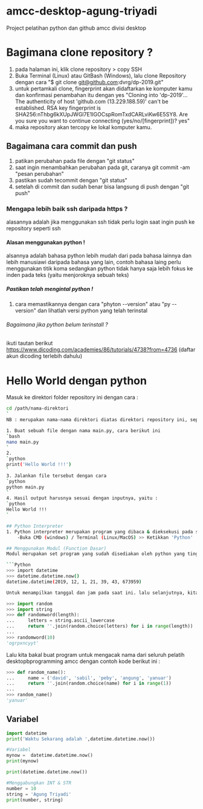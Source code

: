 # amcc-desktop-agung-triyadi
Project pelatihan python dan github amcc divisi desktop

# Bagimana clone repository ?
1. pada halaman ini, klik clone repository > copy SSH
2. Buka Terminal (Linux) atau GitBash (Windows), lalu clone Repository dengan cara
"$ git clone git@github.com:dvrg/dp-2019.git"
3. untuk pertamkali clone, fingerprint akan didaftarkan ke komputer kamu dan konfirmasi penambahan itu dengan yes
"Cloning into 'dp-2019'...
The authenticity of host 'github.com (13.229.188.59)' can't be established.
RSA key fingerprint is SHA256:nThbg6kXUpJWGl7E1IGOCspRomTxdCARLviKw6E5SY8.
Are you sure you want to continue connecting (yes/no/[fingerprint])? yes"
4. maka repository akan tercopy ke lokal komputer kamu.

## Bagaimana cara commit dan push
1. patikan perubahan pada file dengan "git status"
2. saat ingin menambahkan perubahan pada git, caranya git commit -am "pesan perubahan"
3. pastikan sudah tecommit dengan "git status"
4. setelah di commit dan sudah benar bisa langsung di push dengan "git push"

### Mengapa lebih baik ssh daripada https ?
alasannya adalah jika menggunakan ssh tidak perlu login saat ingin push ke repository seperti ssh

#### Alasan menggunakan python !
alsannya adalah bahasa python lebih mudah dari pada bahasa lainnya dan lebih manusiawi daripada bahasa yang lain, contoh bahasa laing perlu menggunakan titik koma sedangkan python tidak hanya saja lebih fokus ke inden pada teks (yaitu menjoroknya sebuah teks)

##### Pastikan telah mengintal python !
1. cara memastikannya dengan cara "phyton --version" atau "py --version" dan lihatlah versi python yang telah terinstal

###### Bagaimana jika python belum terinstall ?
ikuti tautan berikut https://www.dicoding.com/academies/86/tutorials/4738?from=4736 (daftar akun dicoding terlebih dahulu)

# Hello World dengan python
Masuk ke direktori folder repository ini dengan cara :
```bash
cd /path/nama-direktori
`
NB : merupakan nama-nama direktori diatas direktori repository ini, seperti misalnya Document

1. Buat sebuah file dengan nama main.py, cara berikut ini
`bash
nano main.py
`
2.
`python
print('Hello World !!!')
`
3. Jalankan file tersebut dengan cara
`python
python main.py
`
4. Hasil output harusnya sesuai dengan inputnya, yaitu :
`python
Hello World !!!
`

## Python Interpreter
1. Python interpreter merupakan program yang dibaca & dieksekusi pada sebuah sesi pada command line. Untuk masuk ke python interpreter, caranya sebagai berikut :
    -Buka CMD (windows) / Terminal (Linux/MacOS) >> Ketikkan 'Python'

## Menggunakan Modul (Function Dasar)
Modul merupakan set program yang sudah disediakan oleh python yang tinggal pakai, contohnya adalah seperti ini :

```Python
>>> import datetime
>>> datetime.datetime.now()
datetime.datetime(2019, 12, 1, 21, 39, 43, 673959)

Untuk menampilkan tanggal dan jam pada saat ini. lalu selanjutnya, kita akan menggunakan modul 'random' untuk mengacak karakter alfabet seperti contoh code dibawah ini :
```
```Python
>>> import random
>>> import string
>>> def randomword(length):
...     letters = string.ascii_lowercase
...     return ''.join(random.choice(letters) for i in range(length))
...
>>> randomword(10)
'ogrpxncyyt'
```
Lalu kita bakal buat program untuk mengacak nama dari seluruh pelatih desktopbprogramming amcc dengan contoh kode berikut ini :
```Python
>>> def random_name():
...     name = ('david', 'sabil', 'peby', 'angung', 'yanuar')
...     return ''.join(random.choice(name) for i in range(1))
...
>>> random_name()
'yanuar'
```

## Variabel
```Python
import datetime
print('Waktu Sekarang adalah ',datetime.datetime.now())

#Variabel
mynow =  datetime.datetime.now()
print(mynow)

print(datetime.datetime.now())

#Menggabungkan INT & STR
number = 10
string = 'Agung Triyadi'
print(number, string)
```